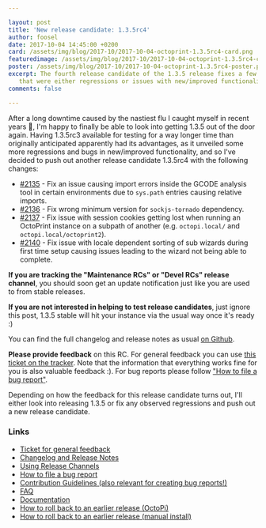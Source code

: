 ```yaml
---

layout: post
title: 'New release candidate: 1.3.5rc4'
author: foosel
date: 2017-10-04 14:45:00 +0200
card: /assets/img/blog/2017-10/2017-10-04-octoprint-1.3.5rc4-card.png
featuredimage: /assets/img/blog/2017-10/2017-10-04-octoprint-1.3.5rc4-card.png
poster: /assets/img/blog/2017-10/2017-10-04-octoprint-1.3.5rc4-poster.png
excerpt: The fourth release candidate of the 1.3.5 release fixes a few issues discovered in the earlier ones
   that were either regressions or issues with new/improved functionality.
comments: false

---
```


After a long downtime caused by the nastiest flu I caught myself in recent years 🤧, I'm happy to finally be able to look
into getting 1.3.5 out of the door again. Having 1.3.5rc3 available for testing for a way longer time than originally
anticipated apparently had its advantages, as it unveiled some more regressions and bugs in new/improved functionality, 
and so I've decided to push out another release candidate 1.3.5rc4 with the following changes:

  * [#2135](https://github.com/foosel/OctoPrint/issues/2135) - Fix an issue causing import errors inside the GCODE analysis tool in certain environments due to `sys.path` entries causing relative imports.
  * [#2136](https://github.com/foosel/OctoPrint/issues/2136) - Fix wrong minimum version for `sockjs-tornado` dependency.
  * [#2137](https://github.com/foosel/OctoPrint/issues/2137) - Fix issue with session cookies getting lost when running an OctoPrint instance on a subpath of another (e.g. `octopi.local/` and `octopi.local/octoprint2`).
  * [#2140](https://github.com/foosel/OctoPrint/issues/2140) - Fix issue with locale dependent sorting of sub wizards during first time setup causing issues leading to the wizard not being able to complete.

**If you are tracking the "Maintenance RCs" or "Devel RCs" release channel**, you
should soon get an update notification just like you are used to from
stable releases.

**If you are not interested in helping to test release candidates**, just
ignore this post, 1.3.5 stable will hit your instance via the usual
way once it's ready :)

You can find the full changelog and release notes as usual
[on Github](https://github.com/foosel/OctoPrint/releases/tag/1.3.5rc4).

**Please provide feedback** on this RC. For general feedback you can use
[this ticket on the tracker](https://github.com/foosel/OctoPrint/issues/2141).
Note that the information that everything works fine for you is also
valuable feedback :). For bug reports please follow
["How to file a bug report"](https://github.com/foosel/OctoPrint/blob/master/CONTRIBUTING.md#how-to-file-a-bug-report).

Depending on how the feedback for this release candidate turns out, I'll
either look into releasing 1.3.5 or fix any observed regressions and push
out a new release candidate.

### Links

  * [Ticket for general feedback](https://github.com/foosel/OctoPrint/issues/2141)
  * [Changelog and Release Notes](https://github.com/foosel/OctoPrint/releases/tag/1.3.5rc4)
  * [Using Release Channels](https://github.com/foosel/OctoPrint/wiki/Using-Release-Channels)
  * [How to file a bug report](https://github.com/foosel/OctoPrint/blob/master/CONTRIBUTING.md#how-to-file-a-bug-report)
  * [Contribution Guidelines (also relevant for creating bug reports!)](https://github.com/foosel/OctoPrint/blob/master/CONTRIBUTING.md)
  * [FAQ](https://github.com/foosel/OctoPrint/wiki/FAQ)
  * [Documentation](http://docs.octoprint.org/)
  * [How to roll back to an earlier release (OctoPi)](https://github.com/foosel/OctoPrint/wiki/FAQ#how-can-i-revert-to-an-older-version-of-the-octoprint-installation-on-my-octopi-image)
  * [How to roll back to an earlier release (manual install)](https://github.com/foosel/OctoPrint/wiki/FAQ#how-can-i-roll-back-to-an-earlier-version-after-an-update)
